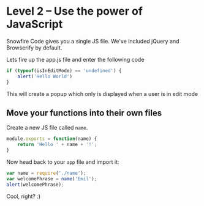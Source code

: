 # Level 2 – Use the power of JavaScript

Snowfire Code gives you a single JS file. We've included jQuery and Browserify by default.

Lets fire up the app.js file and enter the following code

```js
if (typeof(isInEditMode) == 'undefined') {
	alert('Hello World')
}
```

This will create a popup which only is displayed when a user is in edit mode

## Move your functions into their own files

Create a new JS file called `name`. 

```javascript
module.exports = function(name) {
    return 'Hello ' + name + '!';
}
```

Now head back to your `app` file and import it:

```javascript
var name = require('./name');
var welcomePhrase = name('Emil');
alert(welcomePhrase);
```

Cool, right? :)

